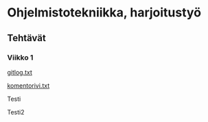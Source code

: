 # Ohjelmistotekniikka, harjoitustyö
## Tehtävät
### Viikko 1

[gitlog.txt](https://github.com/tommijuslin/ot-harjoitustyo/blob/master/laskarit/viikko1/gitlog.txt)

[komentorivi.txt](https://github.com/tommijuslin/ot-harjoitustyo/blob/master/laskarit/viikko1/komentorivi.txt)

Testi

Testi2
